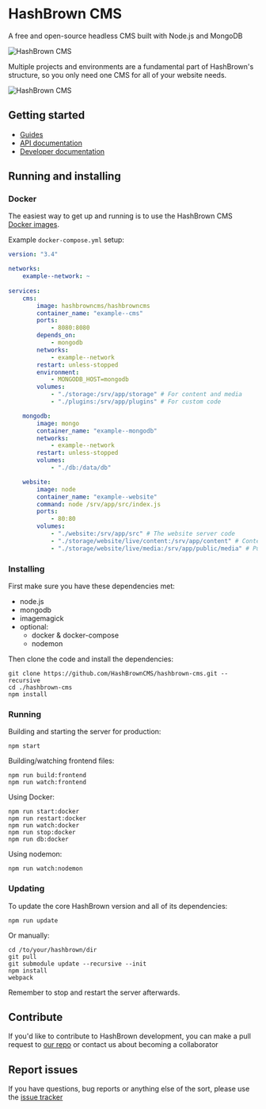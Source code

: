 # HashBrown CMS

A free and open-source headless CMS built with Node.js and MongoDB

![HashBrown CMS](https://hashbrowncms.org/img/screenshot.jpg)

Multiple projects and environments are a fundamental part of HashBrown's structure, so you only need one CMS for all of your website needs.

![HashBrown CMS](https://hashbrowncms.org/img/diagram.svg)

## Getting started

- [Guides](https://hashbrowncms.org/guides)
- [API documentation](https://hashbrowncms.org/docs/api/)
- [Developer documentation](https://hashbrowncms.org/docs/src/)

## Running and installing

### Docker

The easiest way to get up and running is to use the HashBrown CMS [Docker images](https://hub.docker.com/r/hashbrowncms/hashbrowncms/tags).

Example `docker-compose.yml` setup:

```yaml
version: "3.4"

networks:
    example--network: ~
    
services:
    cms:
        image: hashbrowncms/hashbrowncms
        container_name: "example--cms"
        ports:
            - 8080:8080
        depends_on:
            - mongodb
        networks:
            - example--network
        restart: unless-stopped
        environment:
            - MONGODB_HOST=mongodb
        volumes:
            - "./storage:/srv/app/storage" # For content and media
            - "./plugins:/srv/app/plugins" # For custom code

    mongodb:
        image: mongo
        container_name: "example--mongodb"
        networks:
            - example--network
        restart: unless-stopped
        volumes:
            - "./db:/data/db"

    website:
        image: node
        container_name: "example--website"
        command: node /srv/app/src/index.js
        ports:
            - 80:80
        volumes:
            - "./website:/srv/app/src" # The website server code
            - "./storage/website/live/content:/srv/app/content" # Content files to be presented by the website
            - "./storage/website/live/media:/srv/app/public/media" # Public directory for media files
```

### Installing

First make sure you have these dependencies met:  
- node.js
- mongodb
- imagemagick
- optional:
  - docker & docker-compose
  - nodemon

Then clone the code and install the dependencies:  
```
git clone https://github.com/HashBrownCMS/hashbrown-cms.git --recursive
cd ./hashbrown-cms
npm install
```

### Running

Building and starting the server for production:
```
npm start
```

Building/watching frontend files:
```
npm run build:frontend
npm run watch:frontend
```

Using Docker:
```
npm run start:docker
npm run restart:docker
npm run watch:docker
npm run stop:docker
npm run db:docker
```

Using nodemon:
```
npm run watch:nodemon
```

### Updating

To update the core HashBrown version and all of its dependencies:
```
npm run update
```

Or manually:
```
cd /to/your/hashbrown/dir
git pull
git submodule update --recursive --init
npm install
webpack 
```

Remember to stop and restart the server afterwards.

## Contribute

If you'd like to contribute to HashBrown development, you can make a pull request to [our repo](https://github.com/HashBrownCMS/hashbrown-cms) or contact us about becoming a collaborator

## Report issues

If you have questions, bug reports or anything else of the sort, please use the [issue tracker](https://github.com/HashBrownCMS/hashbrown-cms/issues)
